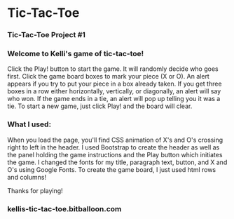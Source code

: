 # Tic-Tac-Toe
### Tic-Tac-Toe Project #1

### Welcome to Kelli's game of tic-tac-toe!

Click the Play! button to start the game. It will randomly decide who goes first. Click the game board boxes to mark your piece (X or O). An alert appears if you try to put your piece in a box already taken. If you get three boxes in a row either horizontally, vertically, or diagonally, an alert will say who won. If the game ends in a tie, an alert will pop up telling you it was a tie. To start a new game, just click Play! and the board will clear.

### What I used:

When you load the page, you'll find CSS animation of X's and O's crossing right to left in the header. I used Bootstrap to create the header as well as the panel holding the game instructions and the Play button which initiates the game. I changed the fonts for my title, paragraph text, button, and X and O's using Google Fonts. To create the game board, I just used html rows and columns!

Thanks for playing!

### kellis-tic-tac-toe.bitballoon.com


